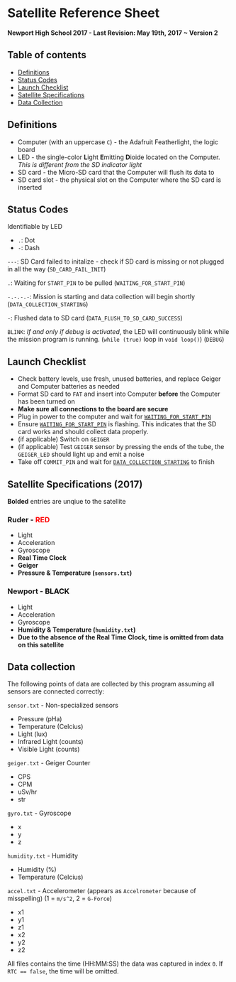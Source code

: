 # Satellite Reference Sheet
**Newport High School 2017 - Last Revision: May 19th, 2017 ~ Version 2**

## Table of contents
* [Definitions](#definitions)
* [Status Codes](#statuscodes)
* [Launch Checklist](#launchchecklist)
* [Satellite Specifications](#satellitespecifications)
* [Data Collection](#datacollection)

## Definitions
* Computer (with an uppercase `C`) - the Adafruit Featherlight, the logic board
* LED - the single-color **L**ight **E**mitting **D**ioide located on the Computer. *This is different from the SD indicator light*
* SD card - the Micro-SD card that the Computer will flush its data to
* SD card slot - the physical slot on the Computer where the SD card is inserted

## Status Codes
Identifiable by LED
* `.`: Dot
* `-`: Dash

`---`: SD Card failed to initalize - check if SD card is missing or not plugged in all the way (`SD_CARD_FAIL_INIT`)

`.`: Waiting for `START_PIN` to be pulled (`WAITING_FOR_START_PIN`)

`-.-.-.-`: Mission is starting and data collection will begin shortly (`DATA_COLLECTION_STARTING`)

`-`: Flushed data to SD card (`DATA_FLUSH_TO_SD_CARD_SUCCESS`)

`BLINK`: *If and only if debug is activated*, the LED will continuously blink while the mission program is running. (`while (true)` loop in `void loop()`) (`DEBUG`)

## Launch Checklist
* Check battery levels, use fresh, unused batteries, and replace Geiger and Computer batteries as needed
* Format SD card to `FAT` and insert into Computer **before** the Computer has been turned on
* **Make sure all connections to the board are secure**
* Plug in power to the computer and wait for [`WAITING_FOR_START_PIN`](#statuscodes)
* Ensure [`WAITING_FOR_START_PIN`](#statuscodes) is flashing. This indicates that the SD card works and should collect data properly.
* (if applicable) Switch on `GEIGER`
* (if applicable) Test `GEIGER` sensor by pressing the ends of the tube, the `GEIGER_LED` should light up and emit a noise
* Take off `COMMIT_PIN` and wait for [`DATA_COLLECTION_STARTING`](#statuscodes) to finish

## Satellite Specifications (2017)
**Bolded** entries are unqiue to the satellite
### Ruder - <font color=red>RED</font>
* Light
* Acceleration
* Gyroscope
* **Real Time Clock**
* **Geiger**
* **Pressure & Temperature (`sensors.txt`)**

### Newport - <font color=black>BLACK</font>
* Light
* Acceleration
* Gyroscope
* **Humidity & Temperature (`humidity.txt`)**
* **Due to the absence of the Real Time Clock, time is omitted from data on this satellite**

## Data collection
The following points of data are collected by this program assuming all sensors are connected correctly:

`sensor.txt` - Non-specialized sensors
* Pressure (pHa)
* Temperature (Celcius)
* Light (lux)
* Infrared Light (counts)
* Visible Light (counts)

`geiger.txt` - Geiger Counter
* CPS
* CPM
* uSv/hr
* str

`gyro.txt` - Gyroscope
* x
* y
* z

`humidity.txt` - Humidity
* Humidity (%)
* Temperature (Celcius)

`accel.txt` - Accelerometer (appears as `Accelrometer` because of misspelling) (1 = `m/s^2`, 2 = `G-Force`)
* x1
* y1
* z1
* x2
* y2
* z2

All files contains the time (HH:MM:SS) the data was captured in index `0`. If `RTC == false`, the time will be omitted.
